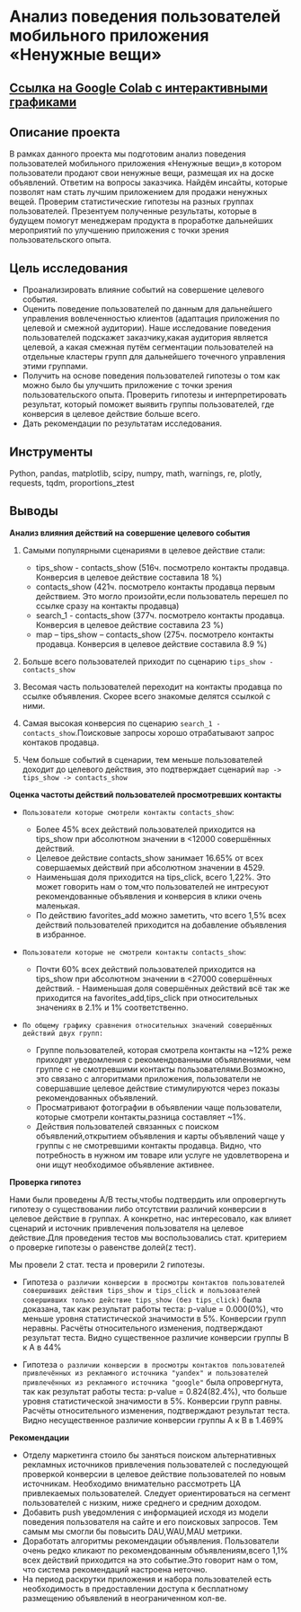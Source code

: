 # Анализ поведения пользователей мобильного приложения «Ненужные вещи»
## [Ссылка на Google Colab с интерактивными графиками](https://colab.research.google.com/drive/1H0-U1qJmibV70G8vsKVpst16YKx6_os3?usp=drive_link)
## Описание проекта
В рамках данного проекта мы подготовим анализ поведения пользователей мобильного приложения «Ненужные вещи»,в котором пользователи продают свои ненужные вещи, размещая их на доске объявлений. Ответим на вопросы заказчика. Найдём инсайты, которые позволят нам стать лучшим приложением для продажи ненужных вещей. Проверим статистические гипотезы на разных группах пользователей. Презентуем полученные результаты, которые в будущем помогут менеджерам продукта в проработке дальнейших мероприятий по улучшению приложения с точки зрения пользовательского опыта.
## Цель исследования
- Проанализировать влияние событий на совершение целевого события.
- Оценить поведение пользователей по данным для дальнейшего управления вовлеченностью клиентов (адаптация приложения по целевой и смежной аудитории). Наше исследование поведения пользователей подскажет заказчику,какая аудитория является целевой, а какая смежная путём сегментации пользователей на отдельные кластеры групп для дальнейшего точечного управления этими группами.
- Получить на основе поведения пользователей гипотезы о том как можно было бы улучшить приложение с точки зрения пользовательского опыта. Проверить гипотезы и интерпретировать результат, который поможет выявить группы пользователей, где конверсия в целевое действие больше всего.
- Дать рекомендации по результатам исследования.
## Инструменты
Python, pandas, matplotlib, scipy, numpy, math, warnings, re, plotly, requests, tqdm, proportions_ztest
## Выводы
**Анализ влияния действий на совершение целевого события**

1. Самыми популярными сценариями в целевое действие стали:
   -  tips_show - сontacts_show  (516ч. посмотрело контакты продавца. Конверсия в целевое действие составила 18 %)
   -  сontacts_show (421ч. посмотрело контакты продавца первым действием. Это могло произойти,если пользователь перешел по ссылке сразу на контакты продавца)
   -  search_1 - сontacts_show (377ч. посмотрело контакты продавца. Конверсия в целевое действие составила 23 %)
   -  map – tips_show – contacts_show (275ч. посмотрело контакты продавца. Конверсия в целевое действие составила 8.9 %)
   
2. Больше всего пользователей приходит по сценарию  `tips_show - сontacts_show`
3. Весомая часть пользователей переходит на контакты продавца по ссылке объявления. Скорее всего знакомые делятся ссылкой с ними.
4. Самая высокая конверсия по сценарию `search_1 - сontacts_show`.Поисковые запросы хорошо отрабатывают запрос контаков продавца.
5. Чем больше событий в сценарии, тем меньше пользователей доходит до целевого действия, это подтверждает сценарий `map -> tips_show -> contacts_show`

**Оценка частоты действий пользователей просмотревших контакты**

- `Пользователи которые смотрели контакты contacts_show`:
  - Более 45% всех действий пользователей приходится на tips_show при абсолютном значении в <12000 совершённых действий.
  - Целевое действие contacts_show занимает 16.65% от всех совершаемых действий при абсолютном значении в 4529.
  - Наименьшая доля приходится на tips_click, всего 1,22%. Это может говорить нам о том,что пользователей не интресуют рекомендованные объявления и конверсия в клики очень маленькая.
  - По действию favorites_add можно заметить, что всего 1,5% всех действий пользователей приходится на добавление объявления в избранное.
  
- `Пользователи которые не смотрели контакты contacts_show`:
  - Почти 60% всех действий пользователей приходится на tips_show при абсолютном значении в <27000 совершённых действий.         - Наименьшая доля совершённых действий всё так же приходится на favorites_add,tips_click при относительных значениях в 2.1% и 1% соответственно.
  
- `По общему графику сравнения относительных значений совершённых действий двух групп:`
  - Группе пользователей, которая смотрела контакты на ~12% реже приходят уведомления с рекомендованными объявлениями, чем группе с не смотревшими контакты пользователями.Возможно, это связано с алгоритмами приложения, пользователи не совершавшие целевое действие стимулируются через показы рекомендованных объявлений.
  - Просматривают фотографии в объявлении чаще пользователи, которые смотрели контакты,разница составляет ~1%.
  - Действия пользователей связанных с поиском объявлений,открытием объявления и карты объявлений чаще у группы с не смотревшими контакты продавца. Видно, что потребность в нужном им товаре или услуге не удовлетворена и они ищут необходимое объявление активнее.

**Проверка гипотез**

Нами были проведены A/B тесты,чтобы подтвердить или опровергнуть гипотезу о существовании либо отсутствии различий конверсии в целевое действие в группах. А конкретно, нас интересовало, как влияет сценарий и источник привлечения пользователя на целевое действие.Для проведения тестов мы воспользовались стат. критерием о  проверке гипотезы о равенстве долей(z тест).

Мы провели 2 стат. теста и проверили 2 гипотезы.
   - Гипотеза `о различии конверсии в просмотры контактов пользователей совершивших действия tips_show и tips_click и пользователей совершивших только действие tips_show (без tips_click)` была доказана, так как результат работы теста: p-value = 0.000(0%), что меньше уровня статистической значимости в 5%. Конверсии групп неравны. Расчёты относительного изменения, подтверждают результат теста. Видно существенное различие конверсии группы B к A в 44%
   
   - Гипотеза `о различии конверсии в просмотры контактов пользователей привлечённых из рекламного источника "yandex" и пользователей привлечённых из рекламного источника "google"` была опровергнута, так как результат работы теста: p-value = 0.824(82.4%), что больше уровня статистической значимости в 5%. Конверсии групп равны. Расчёты относительного изменения, подтверждают результат теста. Видно несущественное различие конверсии группы А к B в 1.469%
   
**Рекомендации**   
- Отделу маркетинга стоило бы заняться поиском альтернативных рекламных источников привлечения пользователей с последующей проверкой конверсии в целевое действие пользователей по новым источникам. Необходимо внимательно рассмотреть ЦА привлекаемых пользователей. Следует ориентироваться на сегмент пользователей с низким, ниже среднего и средним доходом.
- Добавить push уведомления с информацией  исходя из модели поведения пользователя на сайте и его поисковых запросов. Тем самым мы смогли бы повысить DAU,WAU,MAU метрики.
- Доработать алгоритмы рекомендации объявления. Пользователи очень редко кликают по рекомендованным объявлениям,всего 1,1% всех действий приходится на это событие.Это говорит нам о том, что система рекомендаций настроена неточно.
- На период раскрутки приложения и набора пользователей есть необходимость в предоставлении доступа к бесплатному размещению объявлений в неограниченном кол-ве.

